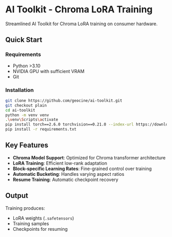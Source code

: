 # AI Toolkit - Chroma LoRA Training

Streamlined AI Toolkit for Chroma LoRA training on consumer hardware.

## Quick Start

### Requirements
- Python >3.10
- NVIDIA GPU with sufficient VRAM
- Git

### Installation

```bash
git clone https://github.com/geocine/ai-toolkit.git
git checkout plain
cd ai-toolkit
python -m venv venv
.\venv\Scripts\activate
pip install torch==2.6.0 torchvision==0.21.0 --index-url https://download.pytorch.org/whl/cu126
pip install -r requirements.txt
```

## Key Features

- **Chroma Model Support**: Optimized for Chroma transformer architecture
- **LoRA Training**: Efficient low-rank adaptation
- **Block-specific Learning Rates**: Fine-grained control over training
- **Automatic Bucketing**: Handles varying aspect ratios
- **Resume Training**: Automatic checkpoint recovery

## Output
Training produces:
- LoRA weights (`.safetensors`)
- Training samples
- Checkpoints for resuming


